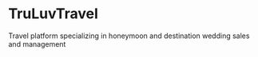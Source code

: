 # TruLuvTravel
Travel platform specializing in honeymoon and destination wedding sales and management
